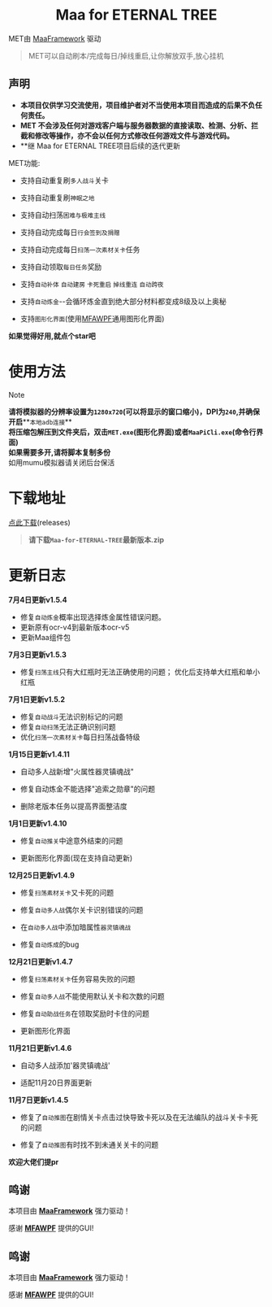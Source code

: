 <!-- markdownlint-disable MD033 MD041 -->
<p align="center">
</p>

<div align="center">

# Maa for ETERNAL TREE

</div>

MET由 [MaaFramework](https://github.com/MaaXYZ/MaaFramework) 驱动

>MET可以自动刷本/完成每日/掉线重启,让你解放双手,放心挂机

## 声明
 - **本项目仅供学习交流使用，项目维护者对不当使用本项目而造成的后果不负任何责任。**
 - **MET 不会涉及任何对游戏客户端与服务器数据的直接读取、检测、分析、拦截和修改等操作，亦不会以任何方式修改任何游戏文件与游戏代码。**
 - **继 Maa for ETERNAL TREE项目后续的迭代更新

 MET功能:

 - 支持自动重复刷`多人战斗`关卡

 - 支持自动重复刷`神眠之地`

 - 支持自动扫荡`困难与极难主线`

 - 支持自动完成每日`行会签到及捐赠`

 - 支持自动完成每日`扫荡一次素材关卡`任务

 - 支持自动领取`每日任务`奖励

 - 支持`自动补体` `自动建房` `卡死重启` `掉线重连` `自动跨夜`

 - 支持`自动炼金`--会循环炼金直到绝大部分材料都变成8级及以上奥秘

 - 支持`图形化界面`(使用[MFAWPF](https://github.com/SweetSmellFox/MFAWPF)通用图形化界面)

 **如果觉得好用,就点个star吧**

# 使用方法
>[!NOTE]
>**请将模拟器的分辨率设置为`1280x720`(可以将显示的窗口缩小)，DPI为`240`,并确保开启****`本地adb连接`**\
>**将压缩包解压到文件夹后，双击`MET.exe`(图形化界面)或者`MaaPiCli.exe`(命令行界面)**\
>**如果需要多开,请将脚本复制多份**\
>如用mumu模拟器请关闭后台保活

# 下载地址
[点此下载](https://github.com/caicai00001/Maa-for-ETERNAL-TREE/releases)(releases)
>**请下载`Maa-for-ETERNAL-TREE`最新版本.zip**

# 更新日志

**7月4日更新v1.5.4**
- 修复`自动炼金`概率出现选择炼金属性错误问题。
- 更新原有ocr-v4到最新版本ocr-v5
- 更新Maa组件包

**7月3日更新v1.5.3**
- 修复`扫荡主线`只有大红瓶时无法正确使用的问题； 优化后支持单大红瓶和单小红瓶

**7月1日更新v1.5.2**
- 修复`自动战斗`无法识别标记的问题
- 修复`自动扫荡`无法正确识别问题
- 优化`扫荡一次素材关卡`每日扫荡战备特级

**1月15日更新v1.4.11**

- 自动多人战新增"火属性器灵镇魂战"

- 修复自动炼金不能选择"追索之勋章"的问题

- 删除老版本任务以提高界面整洁度

**1月1日更新v1.4.10**

- 修复`自动推关`中途意外结束的问题

- 更新图形化界面(现在支持自动更新)

**12月25日更新v1.4.9**

- 修复`扫荡素材关卡`又卡死的问题

- 修复`自动多人战`偶尔关卡识别错误的问题

- 在`自动多人战`中添加暗属性`器灵镇魂战`

- 修复`自动炼成`的bug

**12月21日更新v1.4.7**

- 修复`扫荡素材关卡`任务容易失败的问题

- 修复`自动多人战`不能使用默认关卡和次数的问题

- 修复`自动助战任务`在领取奖励时卡住的问题

- 更新图形化界面

**11月21日更新v1.4.6**

- 自动多人战添加'器灵镇魂战'

- 适配11月20日界面更新

**11月7日更新v1.4.5**

- 修复了`自动推图`在剧情关卡点击过快导致卡死以及在无法编队的战斗关卡卡死的问题

- 修复了`自动推图`有时找不到未通关关卡的问题

**欢迎大佬们提pr**

## 鸣谢

本项目由 **[MaaFramework](https://github.com/MaaXYZ/MaaFramework)** 强力驱动！

感谢 **[MFAWPF](https://github.com/SweetSmellFox/MFAWPF)** 提供的GUI!


## 鸣谢

本项目由 **[MaaFramework](https://github.com/MaaXYZ/MaaFramework)** 强力驱动！
 
感谢 **[MFAWPF](https://github.com/SweetSmellFox/MFAWPF)** 提供的GUI!

